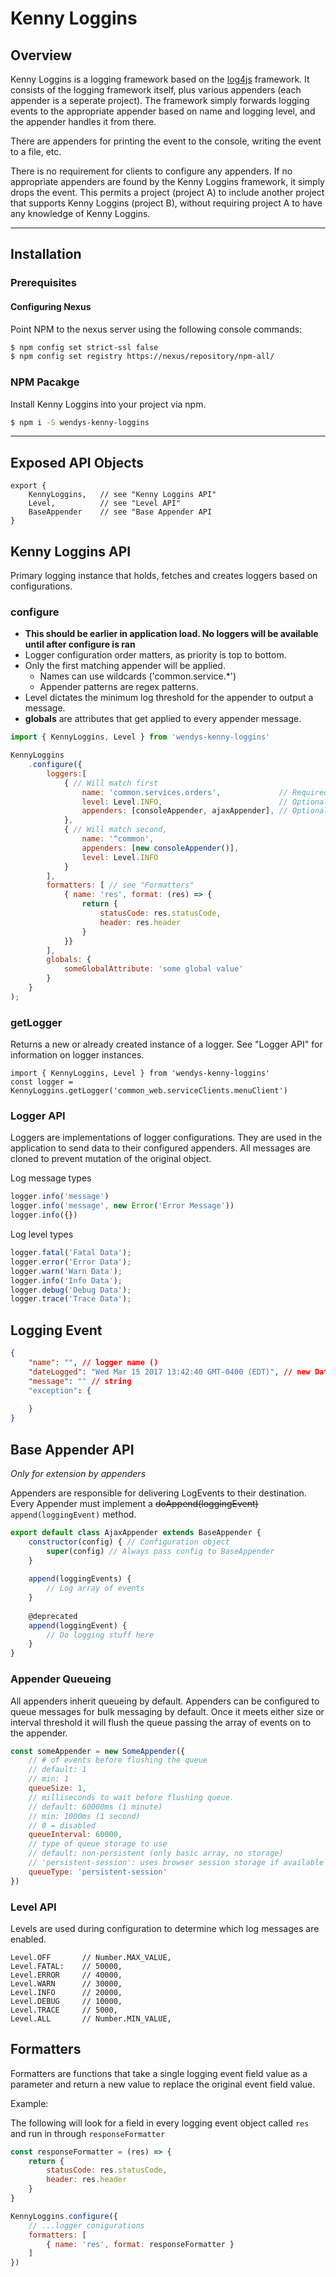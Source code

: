 # Kenny Loggins

## Overview

Kenny Loggins is a logging framework based on the [log4js](https://github.com/stritti/log4js) framework.
It consists of the logging framework itself, plus various appenders (each appender is a seperate project). 
The framework simply forwards logging events to the appropriate appender based on name and logging level, 
and the appender handles it from there. 

There are appenders for printing the event to the console, writing the event to a file, etc.

There is no requirement for clients to configure any appenders. If no appropriate appenders are found by the 
Kenny Loggins framework, it simply drops the event. This permits a project (project A) to include another project
that supports Kenny Loggins (project B), without requiring project A to have any knowledge of Kenny Loggins. 
***


## Installation
### Prerequisites
#### Configuring Nexus
Point NPM to the nexus server using the following console commands:
```bash
$ npm config set strict-ssl false
$ npm config set registry https://nexus/repository/npm-all/
```

### NPM Pacakge
Install Kenny Loggins into your project via npm.
```sh
$ npm i -S wendys-kenny-loggins
```

***

## Exposed API Objects
```
export {
    KennyLoggins,   // see "Kenny Loggins API"
    Level,          // see "Level API"
    BaseAppender    // see "Base Appender API
}
```

## Kenny Loggins API
Primary logging instance that holds, fetches and creates loggers based on configurations.

### configure
- **This should be earlier in application load. No loggers will be available until after configure is ran**
- Logger configuration order matters, as priority is top to bottom.
- Only the first matching appender will be applied. 
    - Names can use wildcards ('common.service.*')
    - Appender patterns are regex patterns.
- Level dictates the minimum log threshold for the appender to output a message.
- **globals** are attributes that get applied to every appender message.

```javascript
import { KennyLoggins, Level } from 'wendys-kenny-loggins'

KennyLoggins
    .configure({
        loggers:[
            { // Will match first
                name: 'common.services.orders',             // Required
                level: Level.INFO,                          // Optional
                appenders: [consoleAppender, ajaxAppender], // Optional
            },
            { // Will match second,
                name: '^common',
                appenders: [new consoleAppender()],
                level: Level.INFO
            }
        ],
        formatters: [ // see "Formatters"
            { name: 'res', format: (res) => {
                return {
                    statusCode: res.statusCode,
                    header: res.header
                }
            }}
        ],
        globals: {
            someGlobalAttribute: 'some global value'
        }
    }
);
```

### getLogger
Returns a new or already created instance of a logger. See "Logger API" for information on logger instances.
```
import { KennyLoggins, Level } from 'wendys-kenny-loggins'
const logger = KennyLoggins.getLogger('common_web.serviceClients.menuClient')
```


### Logger API
Loggers are implementations of logger configurations. They are used in the application to send data to their configured
appenders. All messages are cloned to prevent mutation of the original object.

Log message types
```javascript
logger.info('message')
logger.info('message', new Error('Error Message'))
logger.info({})
```

Log level types
```javascript
logger.fatal('Fatal Data');
logger.error('Error Data');
logger.warn('Warn Data');
logger.info('Info Data');
logger.debug('Debug Data');
logger.trace('Trace Data');
```

## Logging Event
```json
{
    "name": "", // logger name ()
    "dateLogged": "Wed Mar 15 2017 13:42:40 GMT-0400 (EDT)", // new Date();
    "message": "" // string
    "exception": {
        
    }
}
```

## Base Appender API
*Only for extension by appenders*

Appenders are responsible for delivering LogEvents to their destination. Every Appender must implement a 
~~doAppend(loggingEvent)~~ ```append(loggingEvent)``` method.

```javascript
export default class AjaxAppender extends BaseAppender {
    constructor(config) { // Configuration object
        super(config) // Always pass config to BaseAppender
    }
    
    append(loggingEvents) {
        // Log array of events
    }
    
    @deprecated
    append(loggingEvent) {
        // Do logging stuff here
    }
}
```

### Appender Queueing
All appenders inherit queueing by default. Appenders can be configured to queue messages for bulk messaging by 
default. Once it meets either size or interval threshold it will flush the queue passing the array of events on to the 
appender.

```javascript
const someAppender = new SomeAppender({
    // # of events before flushing the queue
    // default: 1
    // min: 1
    queueSize: 1,
    // milliseconds to wait before flushing queue.
    // default: 60000ms (1 minute)
    // min: 1000ms (1 second)
    // 0 = disabled
    queueInterval: 60000,
    // type of queue storage to use
    // default: non-persistent (only basic array, no storage)
    // 'persistent-session': uses browser session storage if available (fallback to non-persistant)
    queueType: 'persistent-session'
})
```

### Level API
Levels are used during configuration to determine which log messages are enabled. 
```
Level.OFF       // Number.MAX_VALUE,
Level.FATAL:    // 50000,
Level.ERROR     // 40000,
Level.WARN      // 30000,
Level.INFO      // 20000,
Level.DEBUG     // 10000,
Level.TRACE     // 5000,
Level.ALL       // Number.MIN_VALUE,
```

## Formatters
Formatters are functions that take a single logging event field value as a parameter and return a new value to replace the 
original event field value.

Example:

The following will look for a field in every logging event object called ```res``` and run 
in through ```responseFormatter```
```javascript
const responseFormatter = (res) => {
    return {
        statusCode: res.statusCode,
        header: res.header
    }
}

KennyLoggins.configure({
    // ...logger conigurations
    formatters: [
        { name: 'res', format: responseFormatter }
    ]
})
```
